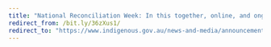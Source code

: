 ```yaml
---
title: "National Reconciliation Week: In this together, online, and ongoing | Indigenous.gov.au"
redirect_from: /bit.ly/36zXus1/
redirect_to: "https://www.indigenous.gov.au/news-and-media/announcements/national-reconciliation-week-together-online-and-ongoing"
---
```

